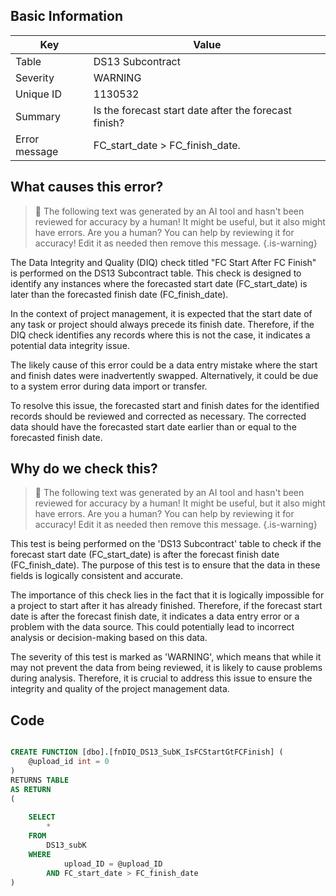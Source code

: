 ## Basic Information
| Key         | Value          |
|-------------|----------------|
| Table       | DS13 Subcontract |
| Severity    | WARNING |
| Unique ID   | 1130532   |
| Summary     | Is the forecast start date after the forecast finish? |
| Error message | FC_start_date > FC_finish_date. |

## What causes this error?

> :robot: The following text was generated by an AI tool and hasn't been reviewed for accuracy by a human! It might be useful, but it also might have errors. Are you a human? You can help by reviewing it for accuracy! Edit it as needed then remove this message.
{.is-warning}

The Data Integrity and Quality (DIQ) check titled "FC Start After FC Finish" is performed on the DS13 Subcontract table. This check is designed to identify any instances where the forecasted start date (FC_start_date) is later than the forecasted finish date (FC_finish_date). 

In the context of project management, it is expected that the start date of any task or project should always precede its finish date. Therefore, if the DIQ check identifies any records where this is not the case, it indicates a potential data integrity issue.

The likely cause of this error could be a data entry mistake where the start and finish dates were inadvertently swapped. Alternatively, it could be due to a system error during data import or transfer. 

To resolve this issue, the forecasted start and finish dates for the identified records should be reviewed and corrected as necessary. The corrected data should have the forecasted start date earlier than or equal to the forecasted finish date.
## Why do we check this?

> :robot: The following text was generated by an AI tool and hasn't been reviewed for accuracy by a human! It might be useful, but it also might have errors. Are you a human? You can help by reviewing it for accuracy! Edit it as needed then remove this message.
{.is-warning}

This test is being performed on the 'DS13 Subcontract' table to check if the forecast start date (FC_start_date) is after the forecast finish date (FC_finish_date). The purpose of this test is to ensure that the data in these fields is logically consistent and accurate. 

The importance of this check lies in the fact that it is logically impossible for a project to start after it has already finished. Therefore, if the forecast start date is after the forecast finish date, it indicates a data entry error or a problem with the data source. This could potentially lead to incorrect analysis or decision-making based on this data.

The severity of this test is marked as 'WARNING', which means that while it may not prevent the data from being reviewed, it is likely to cause problems during analysis. Therefore, it is crucial to address this issue to ensure the integrity and quality of the project management data.
## Code

```sql

CREATE FUNCTION [dbo].[fnDIQ_DS13_SubK_IsFCStartGtFCFinish] (
	@upload_id int = 0
)
RETURNS TABLE
AS RETURN
(
	
	SELECT
		*
	FROM 
		DS13_subK
	WHERE 
			upload_ID = @upload_ID 
		AND FC_start_date > FC_finish_date
)
```
